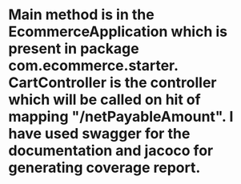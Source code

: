 # Main method is in the EcommerceApplication which is present in package com.ecommerce.starter. CartController is the controller which will be called on hit of mapping "/netPayableAmount". I have used swagger for the documentation and jacoco for generating coverage report.
